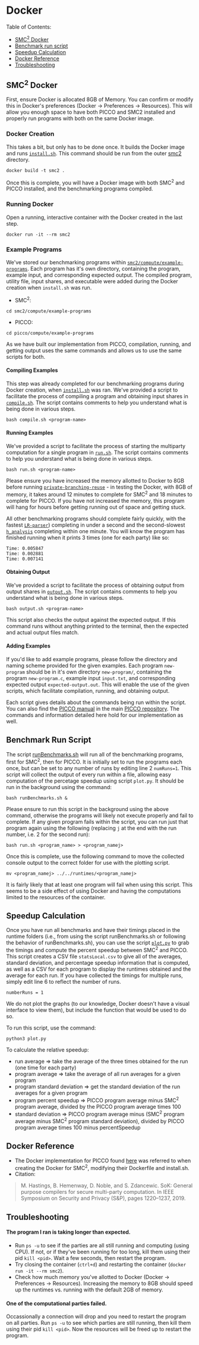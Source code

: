 # Docker
Table of Contents:
- [SMC<sup>2</sup> Docker](#smc2-docker)
- [Benchmark run script](#benchmark-run-script)
- [Speedup Calculation](#speedup-calculation)
- [Docker Reference](#docker-reference)
- [Troubleshooting](#troubleshooting)

## SMC<sup>2</sup> Docker
First, ensure Docker is allocated 8GB of Memory. 
You can confirm or modify this in Docker's preferences (Docker -> Preferences -> Resources).
This will allow you enough space to have both PICCO and SMC2 installed and properly run programs with both on the same Docker image. 

### Docker Creation
This takes a bit, but only has to be done once. It builds the Docker image and runs [`install.sh`](install.sh). 
This command should be run from the outer [smc2](https://github.com/SMC2-Team/smc2) directory.
```
docker build -t smc2 .
```
Once this is complete, you will have a Docker image with both SMC<sup>2</sup> and PICCO installed, and the benchmarking programs compiled. 

### Running Docker
Open a running, interactive container with the Docker created in the last step.
```
docker run -it --rm smc2
```

### Example Programs
We've stored our benchmarking programs within [`smc2/compute/example-programs`](../smc2/compute/example-programs). 
Each program has it's own directory, containing the program, example input, and corresponding expected output. 
The compiled program, utility file, input shares, and executable were added during the Docker creation when `install.sh` was run.

- SMC<sup>2</sup>:
```
cd smc2/compute/example-programs
```

- PICCO:
```
cd picco/compute/example-programs
```
As we have built our implementation from PICCO, compilation, running, and getting output uses the same commands and allows us to use the same scripts for both.


#### Compiling Examples
This step was already completed for our benchmarking programs during Docker creation, when [`install.sh`](install.sh) was ran.
We've provided a script to facilitate the process of compiling a program and obtaining input shares in [`compile.sh`](https://github.com/SMC2-Team/smc2/blob/main/smc2/compute/example-programs/compile.sh). The script contains comments to help you understand what is being done in various steps. 
```
bash compile.sh <program-name>
```


#### Running Examples
We've provided a script to facilitate the process of starting the multiparty computation for a single program in [`run.sh`](https://github.com/SMC2-Team/smc2/blob/main/smc2/compute/example-programs/run.sh). The script contains comments to help you understand what is being done in various steps. 
```
bash run.sh <program-name>
```
Please ensure you have increased the memory allotted to Docker to 8GB before running [`private-branching-reuse`](https://github.com/SMC2-Team/smc2/tree/main/smc2/compute/example-programs/private-branching-reuse) - in testing the Docker, with 8GB of memory, it takes around 12 minutes to complete for SMC<sup>2</sup> and 18 minutes to complete for PICCO. If you have not increased the memory, this program will hang for hours before getting running out of space and getting stuck. 

All other benchmarking programs should complete fairly quickly, with the fastest [`LR-parser`](https://github.com/SMC2-Team/smc2/tree/main/smc2/compute/example-programs/LR-parser)) completing in under a second and the second-slowest [`h_analysis`](https://github.com/SMC2-Team/smc2/tree/main/smc2/compute/example-programs/h_analysis) completing within one minute. You will know the program has finished running when it prints 3 times (one for each party) like so: 
```
Time: 0.005847
Time: 0.002881
Time: 0.007141
```

#### Obtaining Output
We've provided a script to facilitate the process of obtaining output from output shares in [`output.sh`](https://github.com/SMC2-Team/smc2/blob/main/smc2/compute/example-programs/output.sh). The script contains comments to help you understand what is being done in various steps. 
```
bash output.sh <program-name>
```
This script also checks the output against the expected output. If this command runs without anything printed to the terminal, then the expected and actual output files match. 


#### Adding Examples
If you'd like to add example programs, please follow the directory and naming scheme provided for the given examples.
Each program `new-program` should be in it's own directory `new-program/`, containing the program `new-program.c`, example input `input.txt`, and corresponding expected output `expected-output.out`.
This will enable the use of the given scripts, which facilitate compilation, running, and obtaining output. 

Each script gives details about the commands being run within the script. 
You can also find the [PICCO manual](https://github.com/PICCO-Team/picco/blob/master/picco-manual.pdf) in the main [PICCO repository](https://github.com/PICCO-Team/picco). The commands and information detailed here hold for our implementation as well.

## Benchmark Run Script
The script [runBenchmarks.sh](https://github.com/SMC2-Team/smc2/blob/main/Docker/runBenchmarks.sh) will run all of the benchmarking programs, first for SMC<sup>2</sup>, then for PICCO. It is initially set to run the programs each once, but can be set to any number of runs by editing line 2 `numRuns=1`. This script will collect the output of every run within a file, allowing easy computation of the percetage speedup using script `plot.py`.
It should be run in the background using the command: 
```
bash runBenchmarks.sh &
```
Please ensure to run this script in the background using the above command, otherwise the programs will likely not execute properly and fail to complete. If any given program fails within the script, you can run just that program again using the following (replacing `j` at the end with the run number, i.e. 2 for the second run):
```
bash run.sh <program_name> > <program_namej>
```
Once this is complete, use the following command to move the collected console output to the correct folder for use with the plotting script.
```
mv <program_namej> ../../runtimes/<program_namej>
```
It is fairly likely that at least one program will fail when using this script. This seems to be a side effect of using Docker and having the computations limited to the resources of the container.



## Speedup Calculation
Once you have run all benchmarks and have their timings placed in the runtime folders (i.e., from using the script runBenchmarks.sh or following the behavior of runBenchmarks.sh), you can use the script [`plot.py`](https://github.com/SMC2-Team/smc2/blob/main/Docker/plot.py) to grab the timings and compute the percent speedup between SMC<sup>2</sup> and PICCO. 
This script creates a CSV file `statsLocal.csv` to give all of the averages, standard deviation, and percentage speedup information that is computed, as well as a CSV for each program to display the runtimes obtained and the average for each run. If you have collected the timings for multiple runs, simply edit line 6 to reflect the number of runs.
```
numberRuns = 1
```
We do not plot the graphs (to our knowledge, Docker doesn't have a visual interface to view them), but include the function that would be used to do so.

To run this script, use the command:
```
python3 plot.py
```
To calculate the relative speedup:
- run average => take the average of the three times obtained for the run (one time for each party)
- program average => take the average of all run averages for a given program
- program standard deviation => get the standard deviation of the run averages for a given program
- program percent speedup => PICCO program average minus SMC<sup>2</sup> program average, divided by the PICCO program average times 100
- standard deviation => PICCO program average minus (SMC<sup>2</sup> program average minus SMC<sup>2</sup> program standard deviation), divided by PICCO program average times 100 minus percentSpeedup


## Docker Reference
- The Docker implementation for PICCO found [here](https://github.com/MPC-SoK/frameworks/tree/master/picco) was referred to when creating the Docker for SMC<sup>2</sup>, modifying their Dockerfile and install.sh.
- Citation:
> M. Hastings, B. Hemenway, D. Noble, and S. Zdancewic. SoK: General purpose compilers for secure multi-party computation. In IEEE Symposium on Security and Privacy (S&P), pages 1220–1237, 2019.


## Troubleshooting
#### The program I ran is taking longer than expected.
- Run `ps -u` to see if the parties are all still running and computing (using CPU). If not, or if they've been running for too long, kill them using their pid `kill <pid>`. Wait a few seconds, then restart the program.
- Try closing the container (`ctrl+d`) and restarting the container (`docker run -it --rm smc2`).
- Check how much memory you've allotted to Docker (Docker -> Preferences -> Resources). Increasing the memory to 8GB should speed up the runtimes vs. running with the default 2GB of memory. 

#### One of the computational parties failed.
Occassionally a connection will drop and you need to restart the program on all parties. 
Run `ps -u` to see which parties are still running, then kill them using their pid `kill <pid>`.
Now the resources will be freed up to restart the program. 


